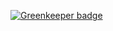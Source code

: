 

[![Greenkeeper badge](https://badges.greenkeeper.io/dpgraham/electron-repro.svg)](https://greenkeeper.io/)